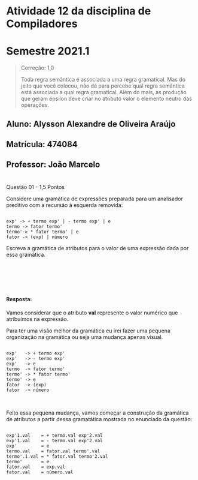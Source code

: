 # Atividade 12 da disciplina de Compiladores
# Semestre 2021.1
> Correção: 1,0
> 
> Toda regra semântica é associada a uma regra gramatical. Mas do jeito que você colocou, não dá para percebe qual regra semântica está associada a qual regra
> gramatical. Além do mais, as produção que geram épsilon deve criar no atributo valor o elemento neutro das operações.

## Aluno:     Alysson Alexandre de Oliveira Araújo
## Matrícula: 474084
## Professor: João Marcelo

#



Questão 01 - 1,5 Pontos

Considere uma gramática de expressões preparada para um analisador preditivo com a recursão à esquerda removida:

~~~~

exp' -> + termo exp' | - termo exp' | e
termo -> fator termo'
termo'-> * fator termo' | e
fator -> (exp) | número

~~~~

Escreva a gramática de atributos para o valor de uma expressão dada por essa gramática.

<br>
<br>
<br>
<br>

#### Resposta:

Vamos considerar que o atributo **val** represente o valor numérico que atribuímos na expressão. 

Para ter uma visão melhor da gramática eu irei fazer uma pequena organização na gramática ou seja uma mudança apenas visual.

~~~~

exp'   -> + termo exp'
exp'   -> - termo exp' 
exp'   -> e
termo  -> fator termo'
termo' -> * fator termo'
termo' -> e
fator  -> (exp) 
fator  -> número

~~~~

<br>

Feito essa pequena mudança, vamos começar a construção da gramática de atributos a partir dessa gramatática mostrada no enunciado da questão:

~~~~

exp'1.val    = + termo.val exp'2.val 
exp'1.val    = - termo.val exp'2.val 
exp'         = e
termo.val    = fator.val termo'.val
termo'.1.val = * fator.val termo'2.val 
termo'       = e 
fator.val    = exp.val 
fator.val    = número.val

~~~~

